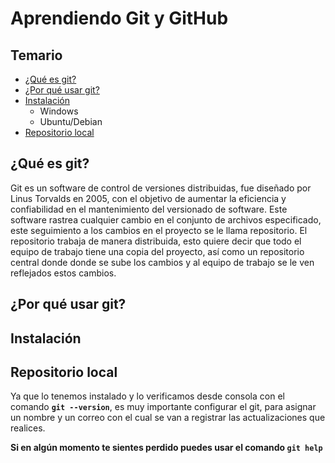 #  Aprendiendo Git y GitHub
##  Temario
- [¿Qué es git?](#qué-es-git)
- [¿Por qué usar git?](#por-qué-usar-git)
- [Instalación](#instalación)
	*	Windows
	* Ubuntu/Debian
- [Repositorio local](#repositorio-local)

## ¿Qué es git?
Git es un software de control de versiones distribuidas, fue diseñado por Linus Torvalds en 2005, con el objetivo de aumentar la eficiencia y confiabilidad en el mantenimiento del versionado de software.
Este software rastrea cualquier cambio en el conjunto de archivos especificado, este seguimiento a los cambios en el proyecto se le llama repositorio. 
El repositorio trabaja de manera distribuida, esto quiere decir que todo el equipo de trabajo tiene una copia del proyecto, así como un repositorio central donde donde se sube los cambios y al equipo de trabajo se le ven reflejados estos cambios.

## ¿Por qué usar git?

## Instalación

## Repositorio local
Ya que lo tenemos instalado y lo verificamos desde consola con el comando **`git --version`**, es muy importante configurar el git, para asignar un nombre y un correo con el cual se van a registrar las actualizaciones que realices.

**Si en algún momento te sientes perdido puedes usar el comando `git help`**
